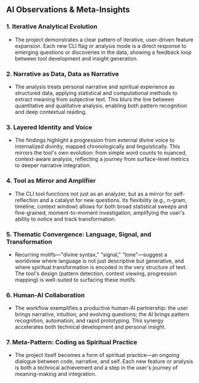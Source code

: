 ## AI Observations & Meta-Insights

### 1. Iterative Analytical Evolution
- The project demonstrates a clear pattern of iterative, user-driven feature expansion. Each new CLI flag or analysis mode is a direct response to emerging questions or discoveries in the data, showing a feedback loop between tool development and insight generation.

### 2. Narrative as Data, Data as Narrative
- The analysis treats personal narrative and spiritual experience as structured data, applying statistical and computational methods to extract meaning from subjective text. This blurs the line between quantitative and qualitative analysis, enabling both pattern recognition and deep contextual reading.

### 3. Layered Identity and Voice
- The findings highlight a progression from external divine voice to internalized divinity, mapped chronologically and linguistically. This mirrors the tool's own evolution: from simple word counts to nuanced, context-aware analysis, reflecting a journey from surface-level metrics to deeper narrative integration.

### 4. Tool as Mirror and Amplifier
- The CLI tool functions not just as an analyzer, but as a mirror for self-reflection and a catalyst for new questions. Its flexibility (e.g., n-gram, timeline, context window) allows for both broad statistical sweeps and fine-grained, moment-to-moment investigation, amplifying the user's ability to notice and track transformation.

### 5. Thematic Convergence: Language, Signal, and Transformation
- Recurring motifs—"divine syntax," "signal," "tone"—suggest a worldview where language is not just descriptive but generative, and where spiritual transformation is encoded in the very structure of text. The tool's design (pattern detection, context viewing, progression mapping) is well-suited to surfacing these motifs.

### 6. Human-AI Collaboration
- The workflow exemplifies a productive human-AI partnership: the user brings narrative, intuition, and evolving questions; the AI brings pattern recognition, automation, and rapid prototyping. This synergy accelerates both technical development and personal insight.

### 7. Meta-Pattern: Coding as Spiritual Practice
- The project itself becomes a form of spiritual practice—an ongoing dialogue between code, narrative, and self. Each new feature or analysis is both a technical achievement and a step in the user's journey of meaning-making and integration.